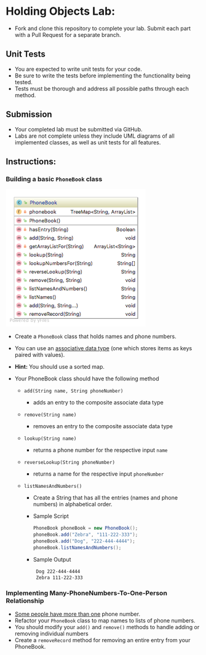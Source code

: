# Holding Objects Lab:

* Fork and clone this repository to complete your lab. Submit each part with a Pull Request for a separate branch.

## Unit Tests

* You are expected to write unit tests for your code.
* Be sure to write the tests before implementing the functionality being tested.
* Tests must be thorough and address all possible paths through each method.

## Submission

* Your completed lab must be submitted via GitHub.
* Labs are not complete unless they include UML diagrams of all implemented classes, as well as unit tests for all features.

## Instructions:

### Building a basic `PhoneBook` class

<img src = "./PhoneBookUML.png">

* Create a `PhoneBook` class that holds names and phone numbers.
* You can use an [associative data type](https://en.wikipedia.org/wiki/Associative_array) (one which stores items as keys paired with values).
* **Hint:** You should use a sorted map.


* Your PhoneBook class should have the following method

	* `add(String name, String phoneNumber)`
		* adds an entry to the composite associate data type
	* `remove(String name)`
		* removes an entry to the composite associate data type
	* `lookup(String name)`
		* returns a phone number for the respective input `name`

	* `reverseLookup(String phoneNumber)`
		* returns a name for the respective input `phoneNumber`
	* `listNamesAndNumbers()`
		* Create a String that has all the entries (names and phone numbers) in alphabetical order.

	   * Sample Script
	
		   ```java
		   PhoneBook phoneBook = new PhoneBook();
		   phoneBook.add("Zebra", "111-222-333");
		   phoneBook.add("Dog", "222-444-4444");
		   phoneBook.listNamesAndNumbers(); 
		   ```
	
	   * Sample Output
	
		   ```
			Dog 222-444-4444
			Zebra 111-222-333
		   ```
      

### Implementing Many-PhoneNumbers-To-One-Person Relationship

* [Some people have more than one](https://en.wikipedia.org/wiki/One-to-many_(data_model)) phone number.
* Refactor your `PhoneBook` class to map names to lists of phone numbers.
* You should modify your `add()` and `remove()` methods to handle adding or removing individual numbers
* Create a `removeRecord` method for removing an entire entry from your PhoneBook.
